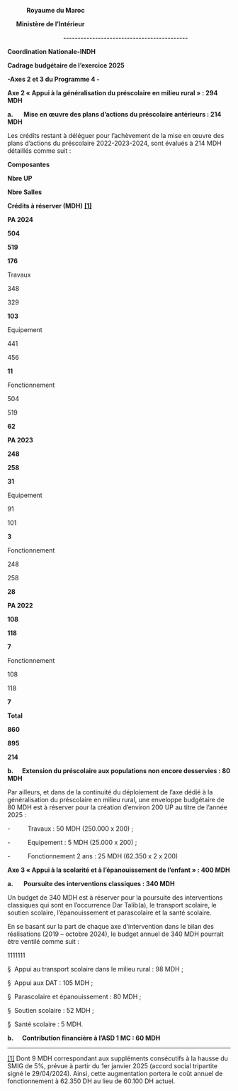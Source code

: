   <!-- /\* Font Definitions \*/ @font-face {font-family:Wingdings; panose-1:5 0 0 0 0 0 0 0 0 0;} @font-face {font-family:Batang; panose-1:2 3 6 0 0 1 1 1 1 1;} @font-face {font-family:"Cambria Math"; panose-1:2 4 5 3 5 4 6 3 2 4;} @font-face {font-family:Calibri; panose-1:2 15 5 2 2 2 4 3 2 4;} @font-face {font-family:"Book Antiqua"; panose-1:2 4 6 2 5 3 5 3 3 4;} @font-face {font-family:"Traditional Arabic"; panose-1:2 2 6 3 5 4 5 2 3 4;} @font-face {font-family:"Segoe UI"; panose-1:2 11 5 2 4 2 4 2 2 3;} @font-face {font-family:"\\@Batang"; panose-1:2 3 6 0 0 1 1 1 1 1;} /\* Style Definitions \*/ p.MsoNormal, li.MsoNormal, div.MsoNormal {margin-top:0cm; margin-right:0cm; margin-bottom:8.0pt; margin-left:0cm; line-height:107%; font-size:11.0pt; font-family:"Calibri",sans-serif;} p.MsoFootnoteText, li.MsoFootnoteText, div.MsoFootnoteText {mso-style-link:"Note de bas de page Car"; margin:0cm; font-size:10.0pt; font-family:"Calibri",sans-serif;} p.MsoFooter, li.MsoFooter, div.MsoFooter {mso-style-link:"Pied de page Car"; margin:0cm; font-size:11.0pt; font-family:"Calibri",sans-serif;} span.MsoFootnoteReference {vertical-align:super;} p {margin-right:0cm; margin-left:0cm; font-size:12.0pt; font-family:"Times New Roman",serif;} p.MsoListParagraph, li.MsoListParagraph, div.MsoListParagraph {mso-style-name:"Paragraphe de liste\\,Bullet Styles para\\,Figure\_name\\,Equipment\\,List Paragraph1\\,Numbered Indented Text\\,List Paragraph Char Char Char\\,List Paragraph Char Char\\,Bullet 1\\,lp1\\,List Paragraph11\\,kepala\\,Citation List\\,Graphic\\,Table of contents numbered\\,3\\,L\\,Bullets"; mso-style-link:"Paragraphe de liste Car\\,Bullet Styles para Car\\,Figure\_name Car\\,Equipment Car\\,List Paragraph1 Car\\,Numbered Indented Text Car\\,List Paragraph Char Char Char Car\\,List Paragraph Char Char Car\\,Bullet 1 Car\\,lp1 Car\\,List Paragraph11 Car\\,kepala Car\\,Graphic Car"; margin-top:0cm; margin-right:0cm; margin-bottom:8.0pt; margin-left:36.0pt; line-height:107%; font-size:11.0pt; font-family:"Calibri",sans-serif;} p.MsoListParagraphCxSpFirst, li.MsoListParagraphCxSpFirst, div.MsoListParagraphCxSpFirst {mso-style-name:"Paragraphe de liste\\,Bullet Styles para\\,Figure\_name\\,Equipment\\,List Paragraph1\\,Numbered Indented Text\\,List Paragraph Char Char Char\\,List Paragraph Char Char\\,Bullet 1\\,lp1\\,List Paragraph11\\,kepala\\,Citation List\\,Graphic\\,Table of contents numbered\\,3\\,L\\,BulletsCxS"; mso-style-link:"Paragraphe de liste Car\\,Bullet Styles para Car\\,Figure\_name Car\\,Equipment Car\\,List Paragraph1 Car\\,Numbered Indented Text Car\\,List Paragraph Char Char Char Car\\,List Paragraph Char Char Car\\,Bullet 1 Car\\,lp1 Car\\,List Paragraph11 Car\\,kepala Car\\,Graphic Car"; margin-top:0cm; margin-right:0cm; margin-bottom:0cm; margin-left:36.0pt; line-height:107%; font-size:11.0pt; font-family:"Calibri",sans-serif;} p.MsoListParagraphCxSpMiddle, li.MsoListParagraphCxSpMiddle, div.MsoListParagraphCxSpMiddle {mso-style-name:"Paragraphe de liste\\,Bullet Styles para\\,Figure\_name\\,Equipment\\,List Paragraph1\\,Numbered Indented Text\\,List Paragraph Char Char Char\\,List Paragraph Char Char\\,Bullet 1\\,lp1\\,List Paragraph11\\,kepala\\,Citation List\\,Graphic\\,Table of contents numbered\\,3\\,L\\,BulletsCxS"; mso-style-link:"Paragraphe de liste Car\\,Bullet Styles para Car\\,Figure\_name Car\\,Equipment Car\\,List Paragraph1 Car\\,Numbered Indented Text Car\\,List Paragraph Char Char Char Car\\,List Paragraph Char Char Car\\,Bullet 1 Car\\,lp1 Car\\,List Paragraph11 Car\\,kepala Car\\,Graphic Car"; margin-top:0cm; margin-right:0cm; margin-bottom:0cm; margin-left:36.0pt; line-height:107%; font-size:11.0pt; font-family:"Calibri",sans-serif;} p.MsoListParagraphCxSpLast, li.MsoListParagraphCxSpLast, div.MsoListParagraphCxSpLast {mso-style-name:"Paragraphe de liste\\,Bullet Styles para\\,Figure\_name\\,Equipment\\,List Paragraph1\\,Numbered Indented Text\\,List Paragraph Char Char Char\\,List Paragraph Char Char\\,Bullet 1\\,lp1\\,List Paragraph11\\,kepala\\,Citation List\\,Graphic\\,Table of contents numbered\\,3\\,L\\,BulletsCxS"; mso-style-link:"Paragraphe de liste Car\\,Bullet Styles para Car\\,Figure\_name Car\\,Equipment Car\\,List Paragraph1 Car\\,Numbered Indented Text Car\\,List Paragraph Char Char Char Car\\,List Paragraph Char Char Car\\,Bullet 1 Car\\,lp1 Car\\,List Paragraph11 Car\\,kepala Car\\,Graphic Car"; margin-top:0cm; margin-right:0cm; margin-bottom:8.0pt; margin-left:36.0pt; line-height:107%; font-size:11.0pt; font-family:"Calibri",sans-serif;} span.PieddepageCar {mso-style-name:"Pied de page Car"; mso-style-link:"Pied de page";} span.NotedebasdepageCar {mso-style-name:"Note de bas de page Car"; mso-style-link:"Note de bas de page";} span.ParagraphedelisteCar {mso-style-name:"Paragraphe de liste Car\\,Bullet Styles para Car\\,Figure\_name Car\\,Equipment Car\\,List Paragraph1 Car\\,Numbered Indented Text Car\\,List Paragraph Char Char Char Car\\,List Paragraph Char Char Car\\,Bullet 1 Car\\,lp1 Car\\,List Paragraph11 Car\\,kepala Car\\,Graphic Car"; mso-style-link:"Paragraphe de liste\\,Bullet Styles para\\,Figure\_name\\,Equipment\\,List Paragraph1\\,Numbered Indented Text\\,List Paragraph Char Char Char\\,List Paragraph Char Char\\,Bullet 1\\,lp1\\,List Paragraph11\\,kepala\\,Citation List\\,Graphic\\,Table of contents numbered\\,3\\,L\\,Bullets";} .MsoChpDefault {font-family:"Calibri",sans-serif;} .MsoPapDefault {margin-bottom:8.0pt; line-height:107%;} /\* Page Definitions \*/ @page WordSection1 {size:595.3pt 841.9pt; margin:35.45pt 49.55pt 35.45pt 63.8pt; border:double windowtext 4.5pt; padding:24.0pt 24.0pt 24.0pt 24.0pt;} div.WordSection1 {page:WordSection1;} /\* List Definitions \*/ ol {margin-bottom:0cm;} ul {margin-bottom:0cm;} -->

           **Royaume du Maroc**                                                                

     **Ministère de l’Intérieur**

                                **-------------------------------------------**

**Coordination Nationale-INDH**

**Cadrage budgétaire de l’exercice 2025**

**\-Axes 2 et 3 du Programme 4 -**

**Axe 2 « Appui à la généralisation du préscolaire en milieu rural » : 294 MDH**

**a.**      **Mise en œuvre des plans d’actions du préscolaire antérieurs : 214 MDH**

Les crédits restant à déléguer pour l’achèvement de la mise en œuvre des plans d’actions du préscolaire 2022-2023-2024, sont évalués à 214 MDH détaillés comme suit :

**Composantes**

**Nbre UP**

**Nbre Salles**

**Crédits à réserver (MDH)** [****\[1\]****](#_ftn1)

**PA 2024**

**504**

**519**

**176**

Travaux

348

329

**103**

Equipement

441

456

**11**

Fonctionnement

504

519

**62**

**PA 2023**

**248**

**258**

**31**

Equipement

91

101

**3**

Fonctionnement

248

258

**28**

**PA 2022**

**108**

**118**

**7**

Fonctionnement

108

118

**7**

**Total** 

**860**

**895**

**214**

**b.**     **Extension du préscolaire aux populations non encore desservies : 80 MDH**

Par ailleurs, et dans de la continuité du déploiement de l’axe dédié à la généralisation du préscolaire en milieu rural, une enveloppe budgétaire de 80 MDH est à réserver pour la création d’environ 200 UP au titre de l’année 2025 :

\-          Travaux : 50 MDH (250.000 x 200) ;

\-          Equipement : 5 MDH (25.000 x 200) ;

\-          Fonctionnement 2 ans : 25 MDH (62.350 x 2 x 200)

**Axe 3 « Appui à la scolarité et à l’épanouissement de l’enfant » : 400 MDH**

**a.**      **Poursuite des interventions classiques : 340 MDH**

Un budget de 340 MDH est à réserver pour la poursuite des interventions classiques qui sont en l’occurrence Dar Talib(a), le transport scolaire, le soutien scolaire, l’épanouissement et parascolaire et la santé scolaire.

En se basant sur la part de chaque axe d’intervention dans le bilan des réalisations (2019 – octobre 2024), le budget annuel de 340 MDH pourrait être ventilé comme suit :

1111111

§  Appui au transport scolaire dans le milieu rural : 98 MDH ;

§  Appui aux DAT : 105 MDH ;

§  Parascolaire et épanouissement : 80 MDH ;

§  Soutien scolaire : 52 MDH ;

§  Santé scolaire : 5 MDH.

**b.**     **Contribution financière à l’ASD 1 MC : 60 MDH**

  

* * *

[\[1\]](#_ftnref1) Dont 9 MDH correspondant aux suppléments consécutifs à la hausse du SMIG de 5%, prévue à partir du 1er janvier 2025 (accord social tripartite signé le 29/04/2024). Ainsi, cette augmentation portera le coût annuel de fonctionnement à 62.350 DH au lieu de 60.100 DH actuel.